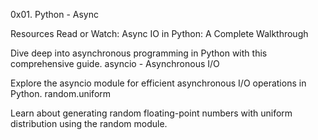 0x01. Python - Async

Resources
Read or Watch:
Async IO in Python: A Complete Walkthrough

Dive deep into asynchronous programming in Python with this comprehensive guide.
asyncio - Asynchronous I/O

Explore the asyncio module for efficient asynchronous I/O operations in Python.
random.uniform

Learn about generating random floating-point numbers with uniform distribution using the random module.